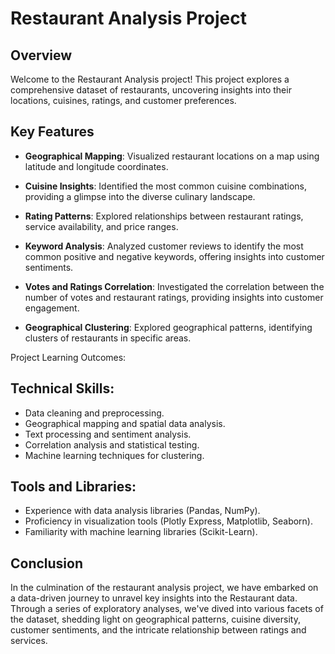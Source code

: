 # Restaurant Analysis Project

## Overview

Welcome to the Restaurant Analysis project! This project explores a comprehensive dataset of restaurants, uncovering insights into their locations, cuisines, ratings, and customer preferences.

## Key Features

- **Geographical Mapping**: Visualized restaurant locations on a map using latitude and longitude coordinates.
  
- **Cuisine Insights**: Identified the most common cuisine combinations, providing a glimpse into the diverse culinary landscape.

- **Rating Patterns**: Explored relationships between restaurant ratings, service availability, and price ranges.

- **Keyword Analysis**: Analyzed customer reviews to identify the most common positive and negative keywords, offering insights into customer sentiments.

- **Votes and Ratings Correlation**: Investigated the correlation between the number of votes and restaurant ratings, providing insights into customer engagement.

- **Geographical Clustering**: Explored geographical patterns, identifying clusters of restaurants in specific areas.


Project Learning Outcomes:

## Technical Skills:
- Data cleaning and preprocessing.
- Geographical mapping and spatial data analysis.
- Text processing and sentiment analysis.
- Correlation analysis and statistical testing.
- Machine learning techniques for clustering.

## Tools and Libraries:
- Experience with data analysis libraries (Pandas, NumPy).
- Proficiency in visualization tools (Plotly Express, Matplotlib, Seaborn).
- Familiarity with machine learning libraries (Scikit-Learn).

## Conclusion
In the culmination of the restaurant analysis project, we have embarked on a data-driven journey to unravel key insights into the Restaurant data. Through a series of exploratory analyses, we've dived into various facets of the dataset, shedding light on geographical patterns, cuisine diversity, customer sentiments, and the intricate relationship between ratings and services.

